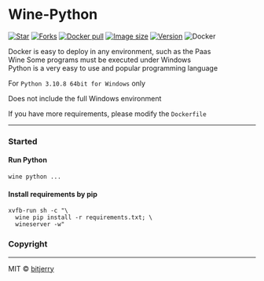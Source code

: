 # Wine-Python

[![Star](https://img.shields.io/github/stars/bitjerry/wine-python?logo=github&style=flat-square)](https://github.com/bitjerry/wine-python/x64)
[![Forks](https://img.shields.io/github/forks/bitjerry/wine-python?logo=github&style=flat-square)](https://github.com/bitjerry/wine-python/x64)
[![Docker pull](https://img.shields.io/docker/pulls/idiotdocker/winepy64?logo=docker&style=flat-square)](https://hub.docker.com/r/idiotdocker/winepy64)
[![Image size](https://img.shields.io/docker/image-size/idiotdocker/winepy64?logo=docker&style=flat-square)](https://hub.docker.com/r/idiotdocker/winepy64)
[![Version](https://img.shields.io/docker/v/idiotdocker/winepy64?logo=docker&style=flat-square)](https://hub.docker.com/r/idiotdocker/winepy64)
![Docker](https://img.shields.io/github/license/bitjerry/wine-python?style=flat-square)

Docker is easy to deploy in any environment, such as the Paas  
Wine Some programs must be executed under Windows  
Python is a very easy to use and popular programming language

For `Python 3.10.8 64bit for Windows` only

Does not include the full Windows environment

If you have more requirements, please modify the `Dockerfile`

---

### Started

#### Run Python
```shell
wine python ...
```

#### Install requirements by pip
```shell
xvfb-run sh -c "\
  wine pip install -r requirements.txt; \
  wineserver -w"
```

### Copyright

---
MIT © [bitjerry](https://github.com/bitjerry/wine-python/blob/main/LICENSE)